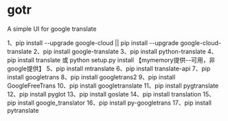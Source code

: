 # gotr
A simple UI for google translate

1、pip install --upgrade google-cloud || pip install --upgrade google-cloud-translate
2、pip install google-translate
3、pip install python-translate
4、pip install translate 或 python setup.py install 【mymemory提供--可用，非google提供】
5、pip install mtranslate
6、pip install translate-api
7、pip install googletrans
8、pip install googletrans2
9、pip install GoogleFreeTrans
10、pip install googletranslate
11、pip install pygtranslate
12、pip install pyglot
13、pip install goslate
14、pip install translation
15、pip install google_translator
16、pip install py-googletrans
17、pip install pytranslate
